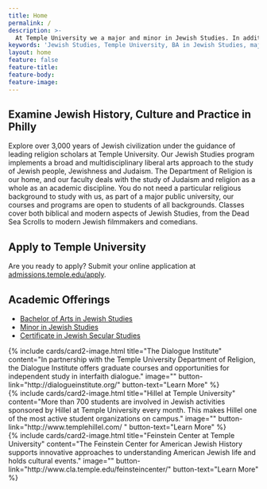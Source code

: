 ```yaml
---
title: Home
permalink: /
description: >-
  At Temple University we a major and minor in Jewish Studies. In addition, we were the first university to offer a             Certificate in Secular Jewish Studies.  
keywords: 'Jewish Studies, Temple University, BA in Jewish Studies, major or minor in Jewish Studies'
layout: home
feature: false
feature-title: 
feature-body: 
feature-image: 
---
```

## Examine Jewish History, Culture and Practice in Philly
Explore over 3,000 years of Jewish civilization under the guidance of leading religion scholars at Temple University. 
Our Jewish Studies program implements a broad and multidisciplinary liberal arts approach to the study of Jewish people, Jewishness and Judaism. The Department of Religion is our home, and our faculty deals with the study of Judaism and religion as a whole as an academic discipline. You do not need a particular religious background to study with us, as part of a major public university, our courses and programs are open to students of all backgrounds. Classes cover both biblical and modern aspects of Jewish Studies, from the Dead Sea Scrolls to modern Jewish filmmakers and comedians. 

## Apply to Temple University
Are you ready to apply? Submit your online application at [admissions.temple.edu/apply](http://admissions.temple.edu/apply).

## Academic Offerings
- [Bachelor of Arts in Jewish Studies](http://bulletin.temple.edu/undergraduate/liberal-arts/jewish-studies/ba-jewish-studies/)
- [Minor in Jewish Studies](http://bulletin.temple.edu/undergraduate/liberal-arts/jewish-studies/minor-jewish-studies/)
- [Certificate in Jewish Secular Studies](http://bulletin.temple.edu/undergraduate/liberal-arts/jewish-studies/certificate-jewish-studies/)

<div class="row row-wide">
  <div class="col m12 l4">{% include cards/card2-image.html 
    title="The Dialogue Institute" 
    content="In partnership with the Temple University Department of Religion, the Dialogue Institute offers graduate courses and opportunities for independent study in interfaith dialogue." 
    image="" 
    button-link="http://dialogueinstitute.org/" 
    button-text="Learn More" %}
  </div>
  <div class="row row-wide">
    <div class="col m12 l4">{% include cards/card2-image.html 
      title="Hillel at Temple University" 
      content="More than 700 students are involved in Jewish activities sponsored by Hillel at Temple University every month. This makes Hillel one of the most active student organizations on campus." 
      image="" 
      button-link="http://www.templehillel.com/ " 
      button-text="Learn More" %}
    </div>
    <div class="row row-wide">
      <div class="col m12 l4">{% include cards/card2-image.html 
        title="Feinstein Center at Temple University" 
        content="The Feinstein Center for American Jewish History supports innovative approaches to understanding American Jewish life and holds cultural events." 
        image="" 
        button-link="http://www.cla.temple.edu/feinsteincenter/" 
        button-text="Learn More" %}
      </div>
</div>
